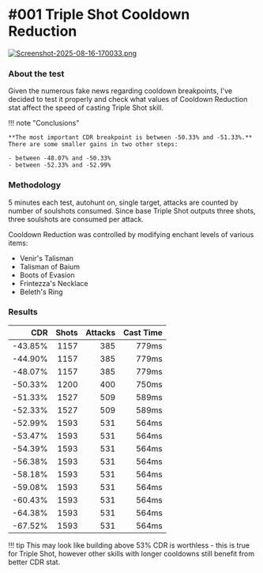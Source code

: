 # #001 Triple Shot Cooldown Reduction

<link rel="stylesheet" href="/faq/essence/styles/style.css">

[![Screenshot-2025-08-16-170033.png](https://i.postimg.cc/769p4dPs/Screenshot-2025-08-16-170033.png)](https://postimg.cc/dk7WmWyr)

### About the test
Given the numerous fake news regarding cooldown breakpoints, I've decided to test it properly and check what values of Cooldown Reduction stat affect the speed of casting Triple Shot skill.

!!! note "Conclusions"

    **The most important CDR breakpoint is between -50.33% and -51.33%.** 
    There are some smaller gains in two other steps:

    - between -48.07% and -50.33%
    - between -52.33% and -52.99%

### Methodology
5 minutes each test, autohunt on, single target, attacks are counted by number of soulshots consumed. Since base Triple Shot outputs three shots, three soulshots are consumed per attack.

Cooldown Reduction was controlled by modifying enchant levels of various items:

* Venir's Talisman
* Talisman of Baium
* Boots of Evasion
* Frintezza's Necklace
* Beleth's Ring

### Results

| CDR | Shots | Attacks | Cast Time |
|-----:|---:|---:|---: |
| -43.85% | 1157 | 385 | 779ms |
|-44.90% | 1157 | 385 | 779ms |
|-48.07% | 1157 | 385 | 779ms |
|-50.33% | 1200 | 400 | 750ms |
|-51.33% | 1527 | 509 | 589ms |
|-52.33% | 1527 | 509 | 589ms |
|-52.99% | 1593 | 531 | 564ms |
|-53.47% | 1593 | 531 | 564ms |
|-54.39% | 1593 | 531 | 564ms |
|-56.38% | 1593 | 531 | 564ms |
|-58.18% | 1593 | 531 | 564ms |
|-59.08% | 1593 | 531 | 564ms |
|-60.43% | 1593 | 531 | 564ms |
|-64.38% | 1593 | 531 | 564ms |
|-67.52% | 1593 | 531 | 564ms |

!!! tip
    This may look like building above 53% CDR is worthless - this is true for Triple Shot, however other skills with longer cooldowns still benefit from better CDR stat.


